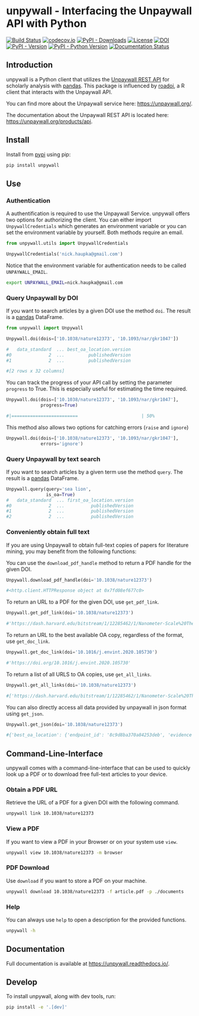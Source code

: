 # unpywall - Interfacing the Unpaywall API with Python

[![Build Status](https://travis-ci.org/unpywall/unpywall.svg?branch=master)](https://travis-ci.org/github/unpywall/unpywall)
[![codecov.io](https://codecov.io/gh/unpywall/unpywall/branch/master/graph/badge.svg)](https://codecov.io/gh/unpywall/unpywall?branch=master)
[![PyPI - Downloads](https://img.shields.io/pypi/dm/unpywall)](https://pypi.org/project/unpywall/)
[![License](https://img.shields.io/github/license/unpywall/unpywall)](https://github.com/unpywall/unpywall/blob/master/LICENSE.txt)
[![DOI](https://zenodo.org/badge/DOI/10.5281/zenodo.4085415.svg)](https://doi.org/10.5281/zenodo.4085415)
[![PyPI - Version](https://img.shields.io/pypi/v/unpywall)](https://pypi.org/project/unpywall/)
[![PyPI - Python Version](https://img.shields.io/pypi/pyversions/unpywall)](https://pypi.org/project/unpywall/)
[![Documentation Status](https://readthedocs.org/projects/unpywall/badge/?version=latest)](https://unpywall.readthedocs.io/en/latest/?badge=latest)

## Introduction

unpywall is a Python client that utilizes the [Unpaywall REST API](https://unpaywall.org/products/api) for scholarly analysis with [pandas](https://pandas.pydata.org/). This package is influenced by [roadoi](https://github.com/ropensci/roadoi), a R client that interacts with the Unpaywall API.

You can find more about the Unpaywall service here: https://unpaywall.org/.

The documentation about the Unpaywall REST API is located here: https://unpaywall.org/products/api.


## Install

Install from [pypi](https://pypi.org/project/unpywall/) using pip:
```bash
pip install unpywall
```

## Use

### Authentication

A authentification is required to use the Unpaywall Service. unpywall offers two options for authorizing the client. You can either import `UnpywallCredentials` which generates an environment variable or you can set the environment variable by yourself. Both methods require an email.

```python
from unpywall.utils import UnpywallCredentials

UnpywallCredentials('nick.haupka@gmail.com')
```

Notice that the environment variable for authentication needs to be called `UNPAYWALL_EMAIL`.

```bash
export UNPAYWALL_EMAIL=nick.haupka@gmail.com
```

### Query Unpaywall by DOI

If you want to search articles by a given DOI use the method `doi`. The result is a [pandas](https://pandas.pydata.org/) DataFrame.

```python
from unpywall import Unpywall

Unpywall.doi(dois=['10.1038/nature12373', '10.1093/nar/gkr1047'])

#   data_standard  ... best_oa_location.version
#0              2  ...         publishedVersion
#1              2  ...         publishedVersion

#[2 rows x 32 columns]
```

You can track the progress of your API call by setting the parameter `progress` to True. This is especially useful for estimating the time required.

```python
Unpywall.doi(dois=['10.1038/nature12373', '10.1093/nar/gkr1047'],
             progress=True)

#|=========================                        | 50%
```

This method also allows two options for catching errors (`raise` and `ignore`)

```python
Unpywall.doi(dois=['10.1038/nature12373', '10.1093/nar/gkr1047'],
             errors='ignore')
```

### Query Unpaywall by text search

If you want to search articles by a given term use the method `query`. The result is a [pandas](https://pandas.pydata.org/) DataFrame.

```python
Unpywall.query(query='sea lion',
               is_oa=True)
#   data_standard  ... first_oa_location.version
#0              2  ...          publishedVersion
#1              2  ...          publishedVersion
#2              2  ...          publishedVersion
```

### Conveniently obtain full text

If you are using Unpaywall to obtain full-text copies of papers for literature mining, you may benefit from the following functions:

You can use the `download_pdf_handle` method to return a PDF handle for the given DOI.

```python
Unpywall.download_pdf_handle(doi='10.1038/nature12373')

#<http.client.HTTPResponse object at 0x7fd08ef677c0>
```

To return an URL to a PDF for the given DOI, use `get_pdf_link`.

```python
Unpywall.get_pdf_link(doi='10.1038/nature12373')

#'https://dash.harvard.edu/bitstream/1/12285462/1/Nanometer-Scale%20Thermometry.pdf'
```

To return an URL to the best available OA copy, regardless of the format, use `get_doc_link`.

```python
Unpywall.get_doc_link(doi='10.1016/j.envint.2020.105730')

#'https://doi.org/10.1016/j.envint.2020.105730'
```
To return a list of all URLS to OA copies, use `get_all_links`.

```python
Unpywall.get_all_links(doi='10.1038/nature12373')

#['https://dash.harvard.edu/bitstream/1/12285462/1/Nanometer-Scale%20Thermometry.pdf']
```

You can also directly access all data provided by unpaywall in json format using `get_json`.

```python
Unpywall.get_json(doi='10.1038/nature12373')

#{'best_oa_location': {'endpoint_id': '8c9d8ba370a84253deb', 'evidence': 'oa repository (via OAI-PMH doi match)', 'host_type': ...
```

## Command-Line-Interface

unpywall comes with a command-line-interface that can be used to quickly look up a PDF or to download free full-text articles to your device.

### Obtain a PDF URL

Retrieve the URL of a PDF for a given DOI with the following command.

```bash
unpywall link 10.1038/nature12373
```

### View a PDF

If you want to view a PDF in your Browser or on your system use `view`.

```bash
unpywall view 10.1038/nature12373 -m browser
```

### PDF Download

Use `download` if you want to store a PDF on your machine.

```bash
unpywall download 10.1038/nature12373 -f article.pdf -p ./documents
```

### Help

You can always use `help` to open a description for the provided functions.

```bash
unpywall -h
```

## Documentation

Full documentation is available at https://unpywall.readthedocs.io/.

## Develop

To install unpywall, along with dev tools, run:

```bash
pip install -e '.[dev]'
```
